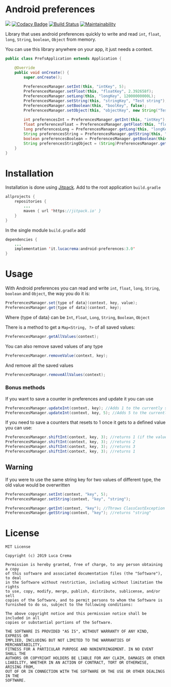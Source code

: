 # Android preferences
[![](https://jitpack.io/v/CremaLuca/android-preferences.svg)](https://jitpack.io/#CremaLuca/android-preferences)
[![Codacy Badge](https://api.codacy.com/project/badge/Grade/5ffe7ceded4c440baf76cd9cfb3199df)](https://www.codacy.com/manual/CremaLuca/android-preferences?utm_source=github.com&amp;utm_medium=referral&amp;utm_content=CremaLuca/android-preferences&amp;utm_campaign=Badge_Grade)
[![Build Status](https://travis-ci.org/CremaLuca/android-preferences.svg?branch=master)](https://travis-ci.org/CremaLuca/android-preferences)
[![Maintainability](https://api.codeclimate.com/v1/badges/7573e56874c27755d8c5/maintainability)](https://codeclimate.com/github/CremaLuca/android-preferences/maintainability)

Library that uses android preferences quickly to write and read `int`, `float`, `long`, `String`, `boolean`, `Object` from memory.

You can use this library anywhere on your app, it just needs a context.
```Java
public class PrefsApplication extends Application {

    @Override
    public void onCreate() {
        super.onCreate();
        
        PreferencesManager.setInt(this, "intKey", 5);
        PreferencesManager.setFloat(this, "floatKey", 2.392658f);
        PreferencesManager.setLong(this, "longKey", 12000000000L);
        PreferencesManager.setString(this, "stringKey", "Test string");
        PreferencesManager.setBoolean(this, "boolKey", false);
        PreferencesManager.setObject(this, "objectKey", new String("Test object"));
        
        int preferencesInt = PreferencesManager.getInt(this, "intKey");
        float preferencesFloat = PreferencesManager.getFloat(this, "floatKey");
        long preferencesLong = PreferencesManager.getLong(this, "longKey");
        String preferencesString = PreferencesManager.getString(this, "stringKey");
        boolean preferencesBoolean = PreferencesManager.getBoolean(this, "boolKey");
        String preferencesStringObject = (String)PreferencesManager.getObject(this, "objectKey");
    }
}
```

# Installation
Installation is done using [Jitpack](https://jitpack.io). Add to the root application `build.gradle`
```Java
allprojects {
    repositories {
        ...
        maven { url 'https://jitpack.io' }
    }
}
```
In the single module `build.gradle` add
```Java
dependencies {
    ...
    implementation 'it.lucacrema:android-preferences:3.0'
}
```

# Usage
With Android preferences you can read and write `int`, `float`, `long`, `String`, `boolean` and `Object`, the way you do it is:
```Java
PreferencesManager.set{type of data}(context, key, value);
PreferencesManager.get{type of data}(context, key);
```
Where {type of data} can be `Int`, `Float`, `Long`, `String`, `Boolean`, `Object`

There is a method to get a `Map<String, ?>` of all saved values:
```Java
PreferencesManager.getAllValues(context);
```

You can also remove saved values of any type
```Java
PreferencesManager.removeValue(context, key);
```
And remove all the saved values
```Java
PreferencesManager.removeAllValues(context);
```

### Bonus methods
If you want to save a counter in preferences and update it you can use
```Java
PreferencesManager.updateInt(context, key); //Adds 1 to the currently saved value
PreferencesManager.updateInt(context, key, 5); //Adds 5 to the currently saved value
```
If you need to save a counters that resets to 1 once it gets to a defined value you can use:
```Java
PreferencesManager.shiftInt(context, key, 3); //returns 1 (if the value was empty)
PreferencesManager.shiftInt(context, key, 3); //returns 2
PreferencesManager.shiftInt(context, key, 3); //returns 3
PreferencesManager.shiftInt(context, key, 3); //returns 1
```

## Warning
If you were to use the same string key for two values of different type, the old value would be overwritten
```Java
PreferencesManager.setInt(context, "key", 5);
PreferencesManager.setString(context, "key", "string");

PreferencesManager.getInt(context, "key"); //Throws ClassCastException
PreferencesManager.getString(context, "key"); //returns "string"
```

# License

```
MIT License

Copyright (c) 2019 Luca Crema

Permission is hereby granted, free of charge, to any person obtaining a copy
of this software and associated documentation files (the "Software"), to deal
in the Software without restriction, including without limitation the rights
to use, copy, modify, merge, publish, distribute, sublicense, and/or sell
copies of the Software, and to permit persons to whom the Software is
furnished to do so, subject to the following conditions:

The above copyright notice and this permission notice shall be included in all
copies or substantial portions of the Software.

THE SOFTWARE IS PROVIDED "AS IS", WITHOUT WARRANTY OF ANY KIND, EXPRESS OR
IMPLIED, INCLUDING BUT NOT LIMITED TO THE WARRANTIES OF MERCHANTABILITY,
FITNESS FOR A PARTICULAR PURPOSE AND NONINFRINGEMENT. IN NO EVENT SHALL THE
AUTHORS OR COPYRIGHT HOLDERS BE LIABLE FOR ANY CLAIM, DAMAGES OR OTHER
LIABILITY, WHETHER IN AN ACTION OF CONTRACT, TORT OR OTHERWISE, ARISING FROM,
OUT OF OR IN CONNECTION WITH THE SOFTWARE OR THE USE OR OTHER DEALINGS IN THE
SOFTWARE.
```
